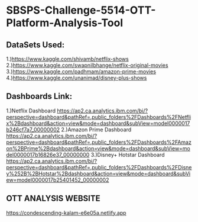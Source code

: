 # SBSPS-Challenge-5514-OTT-Platform-Analysis-Tool
## DataSets Used:
1.)https://www.kaggle.com/shivamb/netflix-shows
2.)https://www.kaggle.com/swapnilbhange/netflix-original-movies
3.)https://www.kaggle.com/padhmam/amazon-prime-movies
4.)https://www.kaggle.com/unanimad/disney-plus-shows
## Dashboards Link:
1.)Netflix Dashboard
https://ap2.ca.analytics.ibm.com/bi/?perspective=dashboard&pathRef=.public_folders%2FDashboards%2FNetflix%2Bdashboard&action=view&mode=dashboard&subView=model0000017b246cf7a7_00000002
2.)Amazon Prime Dashboard
https://ap2.ca.analytics.ibm.com/bi/?perspective=dashboard&pathRef=.public_folders%2FDashboards%2FAmazon%2BPrime%2Bdashboard&action=view&mode=dashboard&subView=model0000017b16826e37_00000000
3.)Disney+ Hotstar Dashboard
https://ap2.ca.analytics.ibm.com/bi/?perspective=dashboard&pathRef=.public_folders%2FDashboards%2FDisney%252B%2BHotstar%2Bdashboard&action=view&mode=dashboard&subView=model0000017b25401452_00000002
## OTT ANALYSIS WEBSITE
https://condescending-kalam-e6e05a.netlify.app
